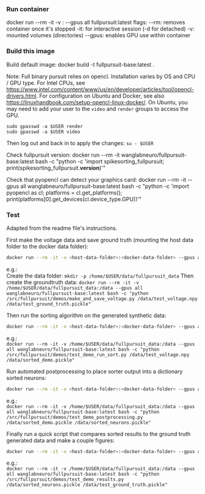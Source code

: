 ### Run container
docker run --rm -it -v <host-data-folder>:<docker-data-folder> --gpus all fullpursuit:latest
flags:
--rm: removes container once it's stopped
-it: for interactive session (-d for detached)
-v: mounted volumes (directories)
--gpus: enables GPU use within container 

### Build this image
Build default image: 
docker build -t fullpursuit-base:latest .

Note: Full binary pursuit relies on opencl. Installation varies by OS and CPU / GPU type. 
For Intel CPUs, see https://www.intel.com/content/www/us/en/developer/articles/tool/opencl-drivers.html. 
For configuration on Ubuntu and Docker, see also https://linuxhandbook.com/setup-opencl-linux-docker/.  On Ubuntu, you may need to add your user to the `video` and `render` groups to access the GPU. 
```
sudo gpasswd -a $USER render
sudo gpasswd -a $USER video
```
Then log out and back in to apply the changes: `su - $USER`

Check fullpursuit version:
docker run --rm -it wanglabneuro/fullpursuit-base:latest bash -c "python -c 'import spikesorting_fullpursuit; print(spikesorting_fullpursuit.__version__)'"

Check that pyopencl can detect your graphics card:
docker run --rm -it --gpus all  wanglabneuro/fullpursuit-base:latest bash -c "python -c 'import pyopencl as cl; platforms = cl.get_platforms(); print(platforms[0].get_devices(cl.device_type.GPU))'"

### Test
Adapted from the readme file's instructions.

First make the voltage data and save ground truth (mounting the host data folder to the docker data folder):  
```bash
docker run --rm -it -v <host-data-folder>:<docker-data-folder> --gpus all wanglabneuro/fullpursuit-base:latest bash -c "python /src/fullpursuit/demos/make_and_save_voltage.py <docker-data-folder>/test_voltage.npy <docker-data-folder>/test_ground_truth.pickle"
```
e.g.:  
Create the data folder: `mkdir -p /home/$USER/data/fullpursuit_data`
Then create the groundtruth data: `docker run --rm -it -v /home/$USER/data/fullpursuit_data:/data --gpus all wanglabneuro/fullpursuit-base:latest bash -c "python /src/fullpursuit/demos/make_and_save_voltage.py /data/test_voltage.npy /data/test_ground_truth.pickle"`

Then run the sorting algorithm on the generated synthetic data:  
```bash
docker run --rm -it -v <host-data-folder>:<docker-data-folder> --gpus all wanglabneuro/fullpursuit-base:latest bash -c "python /src/fullpursuit/demos/test_demo_run_sort.py <docker-data-folder>/test_voltage.npy <docker-data-folder>/sorted_demo.pickle"
```
e.g.:  
`docker run --rm -it -v /home/$USER/data/fullpursuit_data:/data --gpus all wanglabneuro/fullpursuit-base:latest bash -c "python /src/fullpursuit/demos/test_demo_run_sort.py /data/test_voltage.npy /data/sorted_demo.pickle"`

Run automated postprocessing to place sorter output into a dictionary sorted neurons:  
```bash
docker run --rm -it -v <host-data-folder>:<docker-data-folder> --gpus all wanglabneuro/fullpursuit-base:latest bash -c "python /src/fullpursuit/demos/test_demo_postprocessing.py <docker-data-folder>/sorted_demo.pickle <docker-data-folder>/sorted_neurons.pickle"
```
e.g.:  
`docker run --rm -it -v /home/$USER/data/fullpursuit_data:/data --gpus all wanglabneuro/fullpursuit-base:latest bash -c "python /src/fullpursuit/demos/test_demo_postprocessing.py /data/sorted_demo.pickle /data/sorted_neurons.pickle"`

Finally run a quick script that compares sorted results to the ground truth generated data and make a couple figures:  
```bash
docker run --rm -it -v <host-data-folder>:<docker-data-folder> --gpus all wanglabneuro/fullpursuit-base:latest bash -c "python /src/fullpursuit/demos/test_demo_results.py <docker-data-folder>/sorted_neurons.pickle <docker-data-folder>/test_ground_truth.pickle"
```
e.g.:  
`docker run --rm -it -v /home/$USER/data/fullpursuit_data:/data --gpus all wanglabneuro/fullpursuit-base:latest bash -c "python /src/fullpursuit/demos/test_demo_results.py /data/sorted_neurons.pickle /data/test_ground_truth.pickle"`
